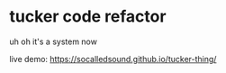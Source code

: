 # tucker code refactor

uh oh it's a system now

live demo:
https://socalledsound.github.io/tucker-thing/

